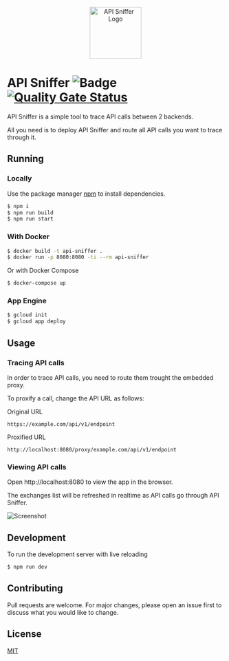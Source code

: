 <p align="center">
  <img width="120" src="https://user-images.githubusercontent.com/9282806/68468334-1a2f4e80-0218-11ea-941e-e6075adb2587.png" alt="API Sniffer Logo" />
</p>

# API Sniffer ![Badge](https://github.com/stefancosquer/api-sniffer/workflows/build/badge.svg) [![Quality Gate Status](https://sonarcloud.io/api/project_badges/measure?project=stefancosquer_api-sniffer&metric=alert_status)](https://sonarcloud.io/dashboard?id=stefancosquer_api-sniffer)

API Sniffer is a simple tool to trace API calls between 2 backends.

All you need is to deploy API Sniffer and route all API calls you want to trace through it.

## Running

### Locally

Use the package manager [npm](https://nodejs.org) to install dependencies.

```bash
$ npm i
$ npm run build
$ npm run start
```

### With Docker

```bash
$ docker build -t api-sniffer .
$ docker run -p 8080:8080 -ti --rm api-sniffer
```
Or with Docker Compose
```bash
$ docker-compose up
```

### App Engine

```bash
$ gcloud init
$ gcloud app deploy
```

## Usage

### Tracing API calls 

In order to trace API calls, you need to route them trought the embedded proxy.

To proxify a call, change the API URL as follows:

Original URL
```http request
https://example.com/api/v1/endpoint
```

Proxified URL 
```http request
http://localhost:8080/proxy/example.com/api/v1/endpoint
```

### Viewing API calls

Open http://localhost:8080 to view the app in the browser.

The exchanges list will be refreshed in realtime as API calls go through API Sniffer. 

![Screenshot](https://user-images.githubusercontent.com/9282806/68213786-7d34a180-ffdc-11e9-8504-d829d4e6cdc5.png)


## Development

To run the development server with live reloading

```bash
$ npm run dev
```

## Contributing
Pull requests are welcome. For major changes, please open an issue first to discuss what you would like to change.

## License
[MIT](https://choosealicense.com/licenses/mit/)
